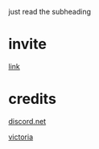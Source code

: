 just read the subheading
# invite
[link](https://discord.com/api/oauth2/authorize?client_id=719933579865489499&permissions=8&scope=bot)
# credits
[discord.net](https://github.com/discord-net/Discord.Net)

[victoria](https://github.com/Yucked/Victoria)
